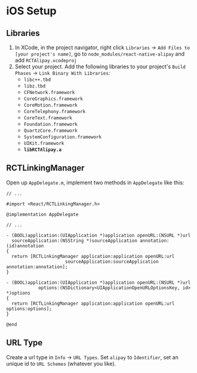 # iOS Setup

## Libraries

1. In XCode, in the project navigator, right click `Libraries` -> `Add Files to [your project's name]`, go to `node_modules/react-native-alipay` and add `RCTAlipay.xcodeproj`
2. Select your project. Add the following libraries to your project's `Build Phases` -> `Link Binary With Libraries`:
    - `libc++.tbd`
    - `libz.tbd`
    - `CFNetwork.framework`
    - `CoreGraphics.framework`
    - `CoreMotion.framework`
    - `CoreTelephony.framework`
    - `CoreText.framework`
    - `Foundation.framework`
    - `QuartzCore.framework`
    - `SystemConfiguration.framework`
    - `UIKit.framework`
    - **`libRCTAlipay.a`**

## RCTLinkingManager

Open up `AppDelegate.m`, implement two methods in `AppDelegate` like this:
```objc
// ...

#import <React/RCTLinkingManager.h>

@implementation AppDelegate

// ...

- (BOOL)application:(UIApplication *)application openURL:(NSURL *)url
  sourceApplication:(NSString *)sourceApplication annotation:(id)annotation
{
  return [RCTLinkingManager application:application openURL:url
                      sourceApplication:sourceApplication annotation:annotation];
}

- (BOOL)application:(UIApplication *)application openURL:(NSURL *)url
            options:(NSDictionary<UIApplicationOpenURLOptionsKey, id> *)options
{
  return [RCTLinkingManager application:application openURL:url options:options];
}

@end
```

## URL Type

Create a url type in `Info` -> `URL Types`.
Set `alipay` to `Identifier`, set an unique id to `URL Schemes` (whatever you like).
